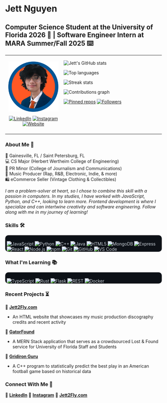 # Jett Nguyen
## Computer Science Student at the University of Florida 2026 🐊 | Software Engineer Intern at MARA Summer/Fall 2025 ⌨️

<table>
   <tr>
            <td width="36%" style="vertical-align:middle;text-align:center;background-image:url('./assets/background.gif');background-size:cover;background-position:center;padding:10px;">
                     <p style="text-align:center;margin:10px 0;">
                        <img src="./assets/avatar.png" width="200" alt="avatar" />
                     </p>
            <p style="text-align:center;margin-top:5px;">
                   <a href="https://www.linkedin.com/in/jett-nguyen/"><img alt="LinkedIn" src="https://img.shields.io/badge/-LinkedIn-0A66C2?logo=linkedin&logoColor=white&style=for-the-badge"/></a>
                   <a href="https://www.instagram.com/7jettster7/"><img alt="Instagram" src="https://img.shields.io/badge/-Instagram-E4405F?logo=instagram&logoColor=white&style=for-the-badge"/></a>
                   <a href="https://jett2fly.com/"><img alt="Website" src="https://img.shields.io/badge/-Jett2Fly.com-1DA1F2?style=for-the-badge"/></a>
               </p>
      </td>
      <td width="64%" style="vertical-align:top;">
            <p>
               <img src="https://github-readme-stats.vercel.app/api?username=JettNguyen&show_icons=true&theme=dark&hide_border=true" alt="Jett's GitHub stats" width="460" />
            </p>
            <p>
               <img src="https://github-readme-stats.vercel.app/api/top-langs/?username=JettNguyen&layout=compact&theme=dark&hide_border=true" alt="Top languages" width="460" />
            </p>
            <p>
               <img src="https://github-readme-streak-stats.herokuapp.com/?user=JettNguyen&theme=dark&hide_border=true" alt="Streak stats" width="460" />
            </p>
            <p>
               <img src="https://ghchart.rshah.org/JettNguyen.svg?bg=0d1117&color=ffffff" alt="Contributions graph" width="460" />
            </p>
            <p>
               <a href="https://github.com/JettNguyen?tab=repositories"><img alt="Pinned repos" src="https://img.shields.io/badge/-Pinned%20repos-222?style=plastic"/></a>
               <a href="https://github.com/JettNguyen"><img alt="Followers" src="https://img.shields.io/github/followers/JettNguyen?label=Followers&style=social"/></a>
            </p>
      </td>
   </tr>
</table>


### About Me 📝
📍 Gainesville, FL / Saint Petersburg, FL<br>
💻 CS Major (Herbert Wertheim College of Engineering)<br>
📢 PR Minor (College of Journalism and Communications)<br>
🎹 Music Producer (Rap, R&B, Electronic, Indie, & more)<br>
🛍️ eCommerce Seller (Vintage Clothing & Collectibles)<br>

*I am a problem-solver at heart, so I chose to combine this skill with a passion in computers. In my studies, I have worked with JavaScript, Python, and C++, looking to learn more. Frontend development is where I specialize and can intertwine creativity and software engineering. Follow along with me in my journey of learning!*

### Skills 🛠️
<div style="background:#0d1117;color:#c9d1d9;padding:5px;padding-bottom:0px;border-radius:10px;">
<p>
   <img alt="JavaScript" src="https://img.shields.io/badge/JavaScript-F7DF1E?logo=javascript&logoColor=black&style=for-the-badge" />
   <img alt="Python" src="https://img.shields.io/badge/Python-3776AB?logo=python&logoColor=white&style=for-the-badge" />
   <img alt="C++" src="https://img.shields.io/badge/C++-00599C?logo=c%2B%2B&logoColor=white&style=for-the-badge" />
   <img alt="Java" src="https://img.shields.io/badge/Java-007396?logo=java&logoColor=white&style=for-the-badge" />
   <img alt="HTML5" src="https://img.shields.io/badge/HTML5-E34F26?logo=html5&logoColor=white&style=for-the-badge" />
   <img alt="MongoDB" src="https://img.shields.io/badge/MongoDB-47A248?logo=mongodb&logoColor=white&style=for-the-badge" />
   <img alt="Express" src="https://img.shields.io/badge/Express-000000?logo=express&logoColor=white&style=for-the-badge" />
   <img alt="React" src="https://img.shields.io/badge/React-61DAFB?logo=react&logoColor=black&style=for-the-badge" />
   <img alt="Node.js" src="https://img.shields.io/badge/Node.js-339933?logo=node.js&logoColor=white&style=for-the-badge" />
   <img alt="npm" src="https://img.shields.io/badge/npm-CB3837?logo=npm&logoColor=white&style=for-the-badge" />
   <img alt="Git" src="https://img.shields.io/badge/Git-F05032?logo=git&logoColor=white&style=for-the-badge" />
   <img alt="GitHub" src="https://img.shields.io/badge/GitHub-181717?logo=github&logoColor=white&style=for-the-badge" />
   <img alt="VS Code" src="https://img.shields.io/badge/VS%20Code-007ACC?logo=visualstudiocode&logoColor=white&style=for-the-badge" />
</p>
</div>

### What I'm Learning 📚
<div style="background:#0d1117;color:#c9d1d9;padding:5px;padding-bottom:0px;border-radius:10px;">
<p>
   <img alt="TypeScript" src="https://img.shields.io/badge/TypeScript-3178C6?logo=typescript&logoColor=white&style=for-the-badge" />
   <img alt="Rust" src="https://img.shields.io/badge/Rust-000000?logo=rust&logoColor=white&style=for-the-badge" />
   <img alt="Flask" src="https://img.shields.io/badge/Flask-000000?logo=flask&logoColor=white&style=for-the-badge" />
   <img alt="REST" src="https://img.shields.io/badge/REST-1A202C?logo=rest&logoColor=white&style=for-the-badge" />
   <img alt="Docker" src="https://img.shields.io/badge/Docker-2496ED?logo=docker&logoColor=white&style=for-the-badge" />
</p>
</div>

### Recent Projects ⏳
🔗 **[Jett2Fly.com](https://github.com/JettNguyen/Jett2Fly)**
   - An HTML website that showcases my music production discography credits and recent activity
   
🔎 **[GatorFound](https://github.com/JettNguyen/GatorFound)**
   - A MERN Stack application that serves as a crowdsourced Lost & Found service for University of Florida Staff and Students
   
🏈 **[Gridiron Guru](https://github.com/JettNguyen/GridironGuru)**
   - A C++ program to statistically predict the best play in an American football game based on historical data

### Connect With Me 📲
💼 **[LinkedIn](https://www.linkedin.com/in/jett-nguyen/)**
📱 **[Instagram](https://www.instagram.com/7jettster7/)**
🔗 **[Jett2Fly.com](https://jett2fly.com/)**

